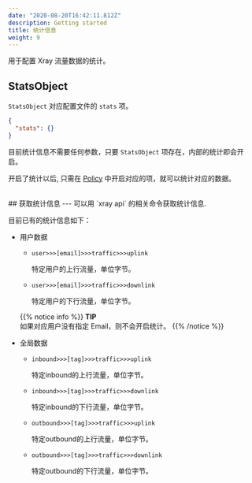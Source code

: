 ```yaml
---
date: "2020-08-20T16:42:11.812Z"
description: Getting started
title: 统计信息
weight: 9
---
```


用于配置 Xray 流量数据的统计。

## StatsObject

`StatsObject` 对应配置文件的 `stats` 项。

```json
{
  "stats": {}
}
```

目前统计信息不需要任何参数，只要 `StatsObject` 项存在，内部的统计即会开启。

开启了统计以后, 只需在 [Policy](../policy) 中开启对应的项，就可以统计对应的数据。

<br />
## 获取统计信息
---
可以用 `xray api` 的相关命令获取统计信息.

目前已有的统计信息如下：

- 用户数据

  - `user>>>[email]>>>traffic>>>uplink`

    特定用户的上行流量，单位字节。

  - `user>>>[email]>>>traffic>>>downlink` 

    特定用户的下行流量，单位字节。

  {{% notice info %}}
  **TIP**\
  如果对应用户没有指定 Email，则不会开启统计。
  {{% /notice %}}


- 全局数据

  - `inbound>>>[tag]>>>traffic>>>uplink`

    特定inbound的上行流量，单位字节。

  - `inbound>>>[tag]>>>traffic>>>downlink`

    特定inbound的下行流量，单位字节。

  - `outbound>>>[tag]>>>traffic>>>uplink`

    特定outbound的上行流量，单位字节。

  - `outbound>>>[tag]>>>traffic>>>downlink`

    特定outbound的下行流量，单位字节。
